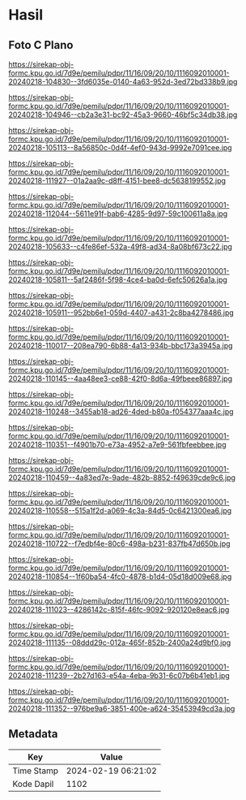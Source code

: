 # Hasil

## Foto C Plano

https://sirekap-obj-formc.kpu.go.id/7d9e/pemilu/pdpr/11/16/09/20/10/1116092010001-20240218-104830--3fd6035e-0140-4a63-952d-3ed72bd338b9.jpg

https://sirekap-obj-formc.kpu.go.id/7d9e/pemilu/pdpr/11/16/09/20/10/1116092010001-20240218-104946--cb2a3e31-bc92-45a3-9660-46bf5c34db38.jpg

https://sirekap-obj-formc.kpu.go.id/7d9e/pemilu/pdpr/11/16/09/20/10/1116092010001-20240218-105113--8a56850c-0d4f-4ef0-943d-9992e7091cee.jpg

https://sirekap-obj-formc.kpu.go.id/7d9e/pemilu/pdpr/11/16/09/20/10/1116092010001-20240218-111927--01a2aa9c-d8ff-4151-bee8-dc5638199552.jpg

https://sirekap-obj-formc.kpu.go.id/7d9e/pemilu/pdpr/11/16/09/20/10/1116092010001-20240218-112044--5611e91f-bab6-4285-9d97-59c100611a8a.jpg

https://sirekap-obj-formc.kpu.go.id/7d9e/pemilu/pdpr/11/16/09/20/10/1116092010001-20240218-105633--c4fe86ef-532a-49f8-ad34-8a08bf673c22.jpg

https://sirekap-obj-formc.kpu.go.id/7d9e/pemilu/pdpr/11/16/09/20/10/1116092010001-20240218-105811--5af2486f-5f98-4ce4-ba0d-6efc50626a1a.jpg

https://sirekap-obj-formc.kpu.go.id/7d9e/pemilu/pdpr/11/16/09/20/10/1116092010001-20240218-105911--952bb6e1-059d-4407-a431-2c8ba4278486.jpg

https://sirekap-obj-formc.kpu.go.id/7d9e/pemilu/pdpr/11/16/09/20/10/1116092010001-20240218-110017--208ea790-6b88-4a13-934b-bbc173a3945a.jpg

https://sirekap-obj-formc.kpu.go.id/7d9e/pemilu/pdpr/11/16/09/20/10/1116092010001-20240218-110145--4aa48ee3-ce88-42f0-8d6a-49fbeee86897.jpg

https://sirekap-obj-formc.kpu.go.id/7d9e/pemilu/pdpr/11/16/09/20/10/1116092010001-20240218-110248--3455ab18-ad26-4ded-b80a-f054377aaa4c.jpg

https://sirekap-obj-formc.kpu.go.id/7d9e/pemilu/pdpr/11/16/09/20/10/1116092010001-20240218-110351--f4901b70-e73a-4952-a7e9-561fbfeebbee.jpg

https://sirekap-obj-formc.kpu.go.id/7d9e/pemilu/pdpr/11/16/09/20/10/1116092010001-20240218-110459--4a83ed7e-9ade-482b-8852-f49639cde9c6.jpg

https://sirekap-obj-formc.kpu.go.id/7d9e/pemilu/pdpr/11/16/09/20/10/1116092010001-20240218-110558--515a1f2d-a069-4c3a-84d5-0c6421300ea6.jpg

https://sirekap-obj-formc.kpu.go.id/7d9e/pemilu/pdpr/11/16/09/20/10/1116092010001-20240218-110722--f7edbf4e-80c6-498a-b231-837fb47d650b.jpg

https://sirekap-obj-formc.kpu.go.id/7d9e/pemilu/pdpr/11/16/09/20/10/1116092010001-20240218-110854--1f60ba54-4fc0-4878-b1d4-05d18d009e68.jpg

https://sirekap-obj-formc.kpu.go.id/7d9e/pemilu/pdpr/11/16/09/20/10/1116092010001-20240218-111023--4286142c-815f-46fc-9092-920120e8eac6.jpg

https://sirekap-obj-formc.kpu.go.id/7d9e/pemilu/pdpr/11/16/09/20/10/1116092010001-20240218-111135--08ddd29c-012a-465f-852b-2400a24d9bf0.jpg

https://sirekap-obj-formc.kpu.go.id/7d9e/pemilu/pdpr/11/16/09/20/10/1116092010001-20240218-111239--2b27d163-e54a-4eba-9b31-6c07b6b41eb1.jpg

https://sirekap-obj-formc.kpu.go.id/7d9e/pemilu/pdpr/11/16/09/20/10/1116092010001-20240218-111352--976be9a6-3851-400e-a624-35453949cd3a.jpg


## Metadata

| Key        | Value               |
| ---------- | ------------------- |
| Time Stamp | 2024-02-19 06:21:02 |
| Kode Dapil | 1102                |



